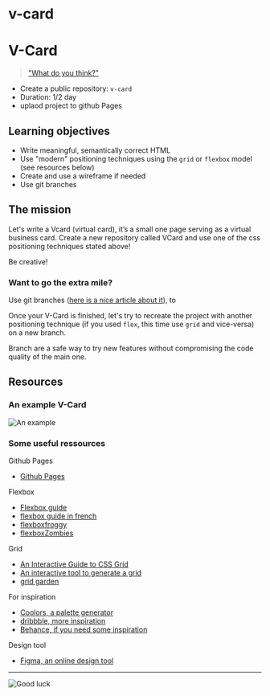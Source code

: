 # v-card

# V-Card

> ["What do you think?"](https://www.youtube.com/watch?v=aZVkW9p-cCU)

- Create a public repository: `v-card`
- Duration: 1/2 day
- uplaod project to github Pages

## Learning objectives

- Write meaningful, semantically correct HTML
- Use "modern" positioning techniques using the `grid` or `flexbox` model (see resources below)
- Create and use a wireframe if needed
- Use git branches

## The mission

Let's write a Vcard (virtual card), it’s a small one page serving as a virtual business card. Create a new repository called VCard and use one of the css positioning techniques stated above!

Be creative!

### Want to go the extra mile?

Use git branches ([here is a nice article about it](https://www.atlassian.com/git/tutorials/using-branches)), to

Once your V-Card is finished, let's try to recreate the project with another positioning technique (if you used `flex`, this time use `grid` and vice-versa) on a new branch.

Branch are a safe way to try new features without compromising the code quality of the main one.

## Resources

### An example V-Card

![An example](./example.png)

### Some useful ressources

Github Pages
- [Github Pages](https://kinsta.com/blog/github-pages/)

Flexbox
- [Flexbox guide](https://css-tricks.com/snippets/css/a-guide-to-flexbox/)
- [flexbox guide in french](https://openclassrooms.com/fr/courses/1603881-creez-votre-site-web-avec-html5-et-css3/8061384-faites-votre-mise-en-page-avec-flexbox)
- [flexboxfroggy](https://flexboxfroggy.com/)  
- [flexboxZombies](https://flexboxzombies.com/)

Grid
- [An Interactive Guide to CSS Grid](https://www.joshwcomeau.com/css/interactive-guide-to-grid/)
- [An interactive tool to generate a grid](https://grid.layoutit.com/)
- [grid garden](https://cssgridgarden.com/)


For inspiration
- [Coolors, a palette generator](https://coolors.co/generate)   
- [dribbble, more inspiration](https://dribbble.com/)
- [Behance, if you need some inspiration](https://www.behance.net/)

Design tool
- [Figma, an online design tool](https://www.figma.com/)

---

![Good luck](./goodluck.gif)
